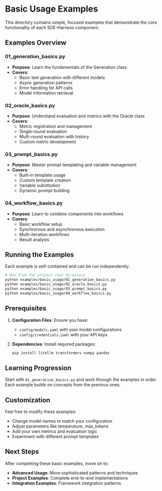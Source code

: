 # Basic Usage Examples

This directory contains simple, focused examples that demonstrate the core functionality of each SDE-Harness component.

## Examples Overview

### 01_generation_basics.py
- **Purpose**: Learn the fundamentals of the Generation class
- **Covers**: 
  - Basic text generation with different models
  - Async generation patterns
  - Error handling for API calls
  - Model information retrieval

### 02_oracle_basics.py  
- **Purpose**: Understand evaluation and metrics with the Oracle class
- **Covers**:
  - Metric registration and management
  - Single-round evaluation
  - Multi-round evaluation with history
  - Custom metric development

### 03_prompt_basics.py
- **Purpose**: Master prompt templating and variable management
- **Covers**:
  - Built-in template usage
  - Custom template creation
  - Variable substitution
  - Dynamic prompt building

### 04_workflow_basics.py
- **Purpose**: Learn to combine components into workflows
- **Covers**:
  - Basic workflow setup
  - Synchronous and asynchronous execution
  - Multi-iteration workflows
  - Result analysis

## Running the Examples

Each example is self-contained and can be run independently:

```bash
# Run from the project root directory
python examples/basic_usage/01_generation_basics.py
python examples/basic_usage/02_oracle_basics.py  
python examples/basic_usage/03_prompt_basics.py
python examples/basic_usage/04_workflow_basics.py
```

## Prerequisites

1. **Configuration Files**: Ensure you have:
   - `config/models.yaml` with your model configurations
   - `config/credentials.yaml` with your API keys

2. **Dependencies**: Install required packages:
   ```bash
   pip install litellm transformers numpy pandas
   ```

## Learning Progression

Start with `01_generation_basics.py` and work through the examples in order. Each example builds on concepts from the previous ones.

## Customization

Feel free to modify these examples:
- Change model names to match your configuration
- Adjust parameters like temperature, max_tokens
- Add your own metrics and evaluation logic
- Experiment with different prompt templates

## Next Steps

After completing these basic examples, move on to:
- **Advanced Usage**: More sophisticated patterns and techniques
- **Project Examples**: Complete end-to-end implementations
- **Integration Examples**: Framework integration patterns
